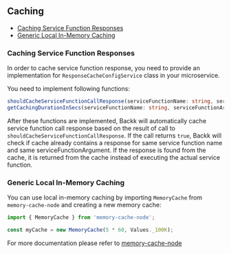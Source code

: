 ## Caching

- [Caching Service Function Responses](#cachingservicefunctionresponses)
- [Generic Local In-Memory Caching](#genericlocalinmemorycaching)

### <a name="cachingservicefunctionresponses"></a> Caching Service Function Responses

In order to cache service function response, you need to provide an implementation for
`ResponseCacheConfigService` class in your microservice.

You need to implement following functions:

```ts
shouldCacheServiceFunctionCallResponse(serviceFunctionName: string, serviceFunctionArgument: object): boolean;
getCachingDurationInSecs(serviceFunctionName: string, serviceFunctionArgument: object): number;
```

After these functions are implemented, Backk will automatically cache service function call response based
on the result of call to `shouldCacheServiceFunctionCallResponse`. If the call returns `true`, Backk will
check if cache already contains a response for same service function name and same serviceFunctionArgument.
If the response is found from the cache, it is returned from the cache instead of executing the actual
service function. 


### <a name="genericlocalinmemorycaching"></a> Generic Local In-Memory Caching

You can use local in-memory caching by importing `MemoryCache` from `memory-cache-node` and
creating a new memory cache:

```ts
import { MemoryCache } from 'memory-cache-node';

const myCache = new MemoryCache(5 * 60, Values._100K);
```

For more documentation please refer to [memory-cache-node](https://github.com/pksilen/memory-cache-node)


